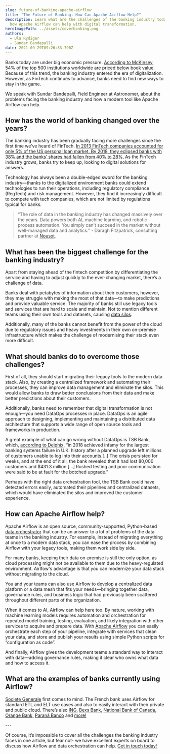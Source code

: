 ```yaml
---
slug: future-of-banking-apache-airflow
title: "The Future of Banking: How Can Apache Airflow Help?"
description: Learn what are the challenges of the banking industry today, and
  how Apache Airflow can help with digital transformation.
heroImagePath: ../assets/coverbanking.png
authors:
  - Ula Rydiger
  - Sundar Bandepalli
date: 2021-09-29T09:26:33.790Z
---
```

Banks today are under big economic pressure. [According to McKinsey,](https://www.mckinsey.com/industries/financial-services/our-insights/analytics-in-banking-time-to-realize-the-value) 54% of the top 500 institutions worldwide are priced below book value. Because of this trend, the banking industry entered the era of digitalization. However, as FinTech continues to advance, banks need to find new ways to stay in the game.

We speak with Sundar Bandepalli, Field Engineer at Astronomer, about the problems facing the banking industry and how a modern tool like Apache Airflow can help.

## How has the world of banking changed over the years?

The banking industry has been gradually facing more challenges since the first time we’ve heard of FinTech. [In 2013 FinTech companies accounted for only 5% of the US personal loan market. By 2018, they eclipsed banks with 38% and the banks’ shares had fallen from 40% to 28%.](https://www.stlouisfed.org/on-the-economy/2021/april/banks-challenges-fintech-disruption) As the FinTech industry grows, banks try to keep up, looking to digital solutions for answers.

Technology has always been a double-edged sword for the banking industry—thanks to the digitalized environment banks could extend technologies to run their operations, including regulatory compliance (RegTech) and risk management. However, they find it increasingly difficult to compete with tech companies, which are not limited by regulations typical for banks. 

> “The role of data in the banking industry has changed massively over the years. Data powers both AI, machine learning, and robotic process automation. You simply can’t succeed in the market without well-managed data and analytics.” - Daragh Fitzpatrick, consulting partner at [Nousot](https://nousot.com/).

## What has been the biggest challenge for the banking industry?

Apart from staying ahead of the fintech competition by differentiating the service and having to adjust quickly to the ever-changing market, there’s a challenge of data. 

Banks deal with petabytes of information about their customers, however, they may struggle with making the most of that data—to make predictions and provide valuable service. The majority of banks still use legacy tools and services that are hard to scale and maintain. Not to mention different teams using their own tools and datasets, causing [data silos](https://www.astronomer.io/blog/data-silos-what-are-they-how-to-fix-them). 

Additionally, many of the banks cannot benefit from the power of the cloud due to regulatory issues and heavy investments in their own on-premise infrastructure which makes the challenge of modernising their stack even more difficult.



## What should banks do to overcome those challenges?

First of all, they should start migrating their legacy tools to the modern data stack. Also, by creating a centralized framework and automating their processes, they can improve data management and eliminate the silos. This would allow banks to draw better conclusions from their data and make better predictions about their customers. 

Additionally, banks need to remember that digital transformation is not enough—you need DataOps processes in place. DataOps is an agile approach to designing, implementing and maintaining a distributed data architecture that supports a wide range of open source tools and frameworks in production. 

A great example of what can go wrong without DataOps is TSB Bank, which, [according to Delphix,](https://www.delphix.com/blog/banks-need-dataops-to-succeed-digital) “in 2018 achieved infamy for the largest banking systems failure in U.K. history after a planned upgrade left millions of customers unable to log into their accounts.\[..] The crisis persisted for weeks, and at the end of it all, the bank revealed that it had lost 80,000 customers and $431.3 million.\[...] Rushed testing and poor communication were said to be at fault for the botched upgrade.” 

Perhaps with the right data orchestration tool, the TSB Bank could have detected errors easily, automated their pipelines and centralized datasets, which would have eliminated the silos and improved the customer experience. 

## How can Apache Airflow help?

Apache Airflow is an open source, community-supported, Python-based [data orchestrator](https://www.astronomer.io/blog/what-is-data-orchestration) that can be an answer to a lot of problems of the data teams in the banking industry. For example, instead of migrating everything at once to a modern data stack, you can ease the process by combining Airflow with your legacy tools, making them work side by side.

For many banks, keeping their data on-premise is still the only option, as cloud processing might not be available to them due to the heavy-regulated environment. Airlfow's advantage is that you can modernize your data stack without migrating to the cloud.

You and your teams can also use Airflow to develop a centralized data platform or a data mesh that fits your needs—bringing together data, governance rules, and business logic that had previously been scattered throughout different parts of the organization.

When it comes to AI, Airflow can help here too. By nature, working with machine learning models requires automation and orchestration for repeated model training, testing, evaluation, and likely integration with other services to acquire and prepare data. With [Apache Airflow](https://www.astronomer.io/airflow/) you can easily orchestrate each step of your pipeline, integrate with services that clean your data, and store and publish your results using simple Python scripts for “configuration as code”.

And finally, Airflow gives the development teams a standard way to interact with data—adding governance rules, making it clear who owns what data and how to access it. 

## What are the examples of banks currently using Airflow?

[Societe Generale](https://www.astronomer.io/blog/data-orchestration-societe-generale) first comes to mind. The French bank uses Airflow for standard ETL and ELT use cases and also to easily interact with their private and public cloud. There’s also [ING,](https://www.ing.com/Home.htm) [Bexs Bank](https://www.bexs.com.br/en), [National Bank of Canada](https://nbc.ca/), [Orange Bank,](https://www.orangebank.fr/) [Paraná Banco](https://paranabanco.com.br/) and [more!](https://github.com/apache/airflow/blob/main/INTHEWILD.md)

\---

Of course, it’s impossible to cover all the challenges the banking industry faces in one article, but fear not- we have excellent experts on board to discuss how Airflow and data orchestration can help. [Get in touch today!](https://www.astronomer.io/get-astronomer)